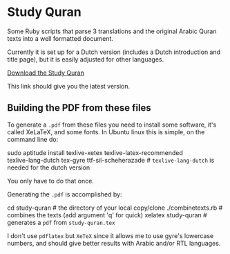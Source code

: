 # Study Quran

Some Ruby scripts that parse 3 translations and the original Arabic
Quran texts into a well formatted document.

Currently it is set up for a Dutch version (includes a Dutch
introduction and title page), but it is easily adjusted
for other languages.

[Download the Study Quran](https://github.com/oqc/study-quran/raw/master/study-quran.pdf)

This link should give you the latest version.


## Building the PDF from these files

To generate a `.pdf` from these files you need to install some software,
it's called XeLaTeX, and some fonts. In Ubuntu linux this is simple,
on the command line do:

   sudo aptitude install texlive-xetex texlive-latex-recommended \
                         texlive-lang-dutch tex-gyre ttf-sil-scheherazade
                         # `texlive-lang-dutch` is needed for the dutch version

You only have to do that once.

Generating the `.pdf` is accomplished by:

   cd study-quran        # the directory of your local copy/clone
   ./combinetexts.rb     # combines the texts (add argument 'q' for quick)
   xelatex study-quran   # generates a `pdf` from `study-quran.tex`


I don't use `pdflatex` but `XeTeX` since it allows me to use gyre's
lowercase numbers, and should give better results with Arabic and/or RTL
languages.
